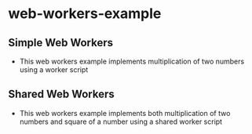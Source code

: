# web-workers-example

## Simple Web Workers
- This web workers example implements multiplication of two numbers using a worker script

## Shared Web Workers
- This web workers example implements both multiplication of two numbers and square of a number using a shared worker script
